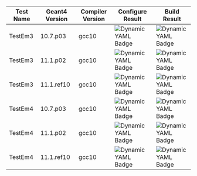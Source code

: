 | Test Name | Geant4 Version | Compiler Version | Configure Result | Build Result |
|-----------|----------------|------------------|------------------|--------------|
| TestEm3 | 10.7.p03 | gcc10 | ![Dynamic YAML Badge](https://img.shields.io/badge/dynamic/yaml?url=https%3A%2F%2Fraw.githubusercontent.com%2Fdkonst13%2Fdashboard%2Fmain%2Fresults_ci.yaml&query=%24.tests%5B%3F%28%40.name%3D%3D%27TestEm3%27%29%5D.geant4_versions%5B%3F%28%40.version%3D%3D%2710.7.p03%27%29%5D.compilers%5B%3F%28%40.compiler_version%3D%3D%2710%27%29%5D.results.configure) | ![Dynamic YAML Badge](https://img.shields.io/badge/dynamic/yaml?url=https%3A%2F%2Fraw.githubusercontent.com%2Fdkonst13%2Fdashboard%2Fmain%2Fresults_ci.yaml&query=%24.tests%5B%3F%28%40.name%3D%3D%27TestEm3%27%29%5D.geant4_versions%5B%3F%28%40.version%3D%3D%2710.7.p03%27%29%5D.compilers%5B%3F%28%40.compiler_version%3D%3D%2710%27%29%5D.results.build) |
| TestEm3 | 11.1.p02 | gcc10 | ![Dynamic YAML Badge](https://img.shields.io/badge/dynamic/yaml?url=https%3A%2F%2Fraw.githubusercontent.com%2Fdkonst13%2Fdashboard%2Fmain%2Fresults_ci.yaml&query=%24.tests%5B%3F%28%40.name%3D%3D%27TestEm3%27%29%5D.geant4_versions%5B%3F%28%40.version%3D%3D%2711.1.p02%27%29%5D.compilers%5B%3F%28%40.compiler_version%3D%3D%2710%27%29%5D.results.configure) | ![Dynamic YAML Badge](https://img.shields.io/badge/dynamic/yaml?url=https%3A%2F%2Fraw.githubusercontent.com%2Fdkonst13%2Fdashboard%2Fmain%2Fresults_ci.yaml&query=%24.tests%5B%3F%28%40.name%3D%3D%27TestEm3%27%29%5D.geant4_versions%5B%3F%28%40.version%3D%3D%2711.1.p02%27%29%5D.compilers%5B%3F%28%40.compiler_version%3D%3D%2710%27%29%5D.results.build) |
| TestEm3 | 11.1.ref10 | gcc10 | ![Dynamic YAML Badge](https://img.shields.io/badge/dynamic/yaml?url=https%3A%2F%2Fraw.githubusercontent.com%2Fdkonst13%2Fdashboard%2Fmain%2Fresults_ci.yaml&query=%24.tests%5B%3F%28%40.name%3D%3D%27TestEm3%27%29%5D.geant4_versions%5B%3F%28%40.version%3D%3D%2711.1.ref10%27%29%5D.compilers%5B%3F%28%40.compiler_version%3D%3D%2710%27%29%5D.results.configure) | ![Dynamic YAML Badge](https://img.shields.io/badge/dynamic/yaml?url=https%3A%2F%2Fraw.githubusercontent.com%2Fdkonst13%2Fdashboard%2Fmain%2Fresults_ci.yaml&query=%24.tests%5B%3F%28%40.name%3D%3D%27TestEm3%27%29%5D.geant4_versions%5B%3F%28%40.version%3D%3D%2711.1.ref10%27%29%5D.compilers%5B%3F%28%40.compiler_version%3D%3D%2710%27%29%5D.results.build) |
| TestEm4 | 10.7.p03 | gcc10 | ![Dynamic YAML Badge](https://img.shields.io/badge/dynamic/yaml?url=https%3A%2F%2Fraw.githubusercontent.com%2Fdkonst13%2Fdashboard%2Fmain%2Fresults_ci.yaml&query=%24.tests%5B%3F%28%40.name%3D%3D%27TestEm4%27%29%5D.geant4_versions%5B%3F%28%40.version%3D%3D%2710.7.p03%27%29%5D.compilers%5B%3F%28%40.compiler_version%3D%3D%2710%27%29%5D.results.configure) | ![Dynamic YAML Badge](https://img.shields.io/badge/dynamic/yaml?url=https%3A%2F%2Fraw.githubusercontent.com%2Fdkonst13%2Fdashboard%2Fmain%2Fresults_ci.yaml&query=%24.tests%5B%3F%28%40.name%3D%3D%27TestEm4%27%29%5D.geant4_versions%5B%3F%28%40.version%3D%3D%2710.7.p03%27%29%5D.compilers%5B%3F%28%40.compiler_version%3D%3D%2710%27%29%5D.results.build) |
| TestEm4 | 11.1.p02 | gcc10 | ![Dynamic YAML Badge](https://img.shields.io/badge/dynamic/yaml?url=https%3A%2F%2Fraw.githubusercontent.com%2Fdkonst13%2Fdashboard%2Fmain%2Fresults_ci.yaml&query=%24.tests%5B%3F%28%40.name%3D%3D%27TestEm4%27%29%5D.geant4_versions%5B%3F%28%40.version%3D%3D%2711.1.p02%27%29%5D.compilers%5B%3F%28%40.compiler_version%3D%3D%2710%27%29%5D.results.configure) | ![Dynamic YAML Badge](https://img.shields.io/badge/dynamic/yaml?url=https%3A%2F%2Fraw.githubusercontent.com%2Fdkonst13%2Fdashboard%2Fmain%2Fresults_ci.yaml&query=%24.tests%5B%3F%28%40.name%3D%3D%27TestEm4%27%29%5D.geant4_versions%5B%3F%28%40.version%3D%3D%2711.1.p02%27%29%5D.compilers%5B%3F%28%40.compiler_version%3D%3D%2710%27%29%5D.results.build) |
| TestEm4 | 11.1.ref10 | gcc10 | ![Dynamic YAML Badge](https://img.shields.io/badge/dynamic/yaml?url=https%3A%2F%2Fraw.githubusercontent.com%2Fdkonst13%2Fdashboard%2Fmain%2Fresults_ci.yaml&query=%24.tests%5B%3F%28%40.name%3D%3D%27TestEm4%27%29%5D.geant4_versions%5B%3F%28%40.version%3D%3D%2711.1.ref10%27%29%5D.compilers%5B%3F%28%40.compiler_version%3D%3D%2710%27%29%5D.results.configure) | ![Dynamic YAML Badge](https://img.shields.io/badge/dynamic/yaml?url=https%3A%2F%2Fraw.githubusercontent.com%2Fdkonst13%2Fdashboard%2Fmain%2Fresults_ci.yaml&query=%24.tests%5B%3F%28%40.name%3D%3D%27TestEm4%27%29%5D.geant4_versions%5B%3F%28%40.version%3D%3D%2711.1.ref10%27%29%5D.compilers%5B%3F%28%40.compiler_version%3D%3D%2710%27%29%5D.results.build) |
